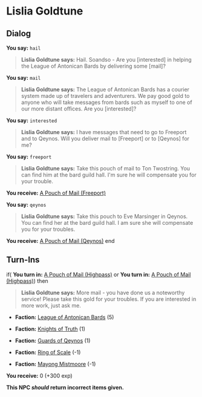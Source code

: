 # Lislia Goldtune


## Dialog

**You say:** `hail`



>**Lislia Goldtune says:** Hail. Soandso - Are you [interested] in helping the League of Antonican Bards by delivering some [mail]?

**You say:** `mail`



>**Lislia Goldtune says:** The League of Antonican Bards has a courier system made up of travelers and adventurers.  We pay good gold to anyone who will take messages from bards such as myself to one of our more distant offices.  Are you [interested]?

**You say:** `interested`



>**Lislia Goldtune says:** I have messages that need to go to Freeport and to Qeynos.  Will you deliver mail to [Freeport] or to [Qeynos] for me?

**You say:** `freeport`



>**Lislia Goldtune says:** Take this pouch of mail to Ton Twostring. You can find him at the bard guild hall. I'm sure he will compensate you for your trouble.


**You receive:**  [A Pouch of Mail (Freeport)](/item/18164)

**You say:** `qeynos`



>**Lislia Goldtune says:** Take this pouch to Eve Marsinger in Qeynos. You can find her at the bard guild hall. I am sure she will compensate you for your troubles.


**You receive:**  [A Pouch of Mail (Qeynos)](/item/18165)
end

## Turn-Ins




if( **You turn in:** [A Pouch of Mail (Highpass)](/item/18152) or  **You turn in:** [A Pouch of Mail (Highpass)](/item/18156)) then


>**Lislia Goldtune says:** More mail - you have done us a noteworthy service!  Please take this gold for your troubles.  If you are interested in more work, just ask me.


* __Faction:__ [League of Antonican Bards](/faction/284) (5)


* __Faction:__ [Knights of Truth](/faction/281) (1)


* __Faction:__ [Guards of Qeynos](/faction/262) (1)


* __Faction:__ [Ring of Scale](/faction/304) (-1)


* __Faction:__ [Mayong Mistmoore](/faction/285) (-1)


 **You receive:** 0 (+300 exp)

**This NPC *should* return incorrect items given.**
